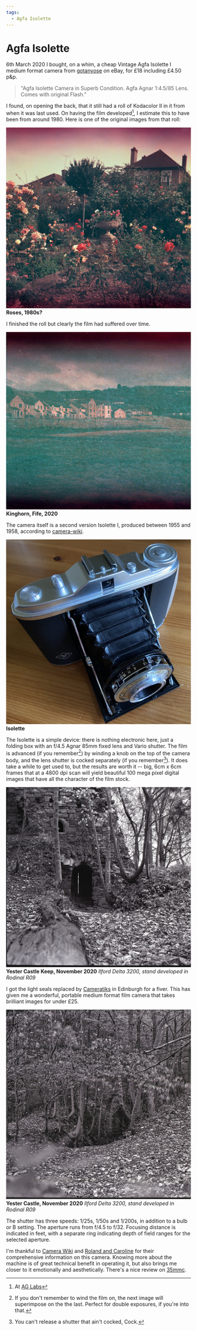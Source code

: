 ```yaml
---
tags: 
  - Agfa Isolette
---
```


# Agfa Isolette

6th March 2020 I bought, on a whim, a cheap Vintage Agfa Isolette I medium format camera from [gotanyose](https://www.ebay.com/usr/gotanyose) on eBay, for £18 including £4.50 p&p.

> "Agfa Isolette Camera in Superb Condition. Agfa Agnar 1:4.5/85 Lens. Comes with original Flash.” 

I found, on opening the back, that it still had a roll of Kodacolor II in it from when it was last used. On having the film developed[^ag], I estimate this to have been from around 1980. Here is one of the original images from that roll:

[^ag]: At [AG Labs](https://www.ag-photolab.co.uk/)

![](/img/20-3-20-KodacolorII-1.jpg)
**Roses, 1980s?**

I finished the roll but clearly the film had suffered over time.

![](/img/20-3-20-KodacolorII-10.jpg)
**Kinghorn, Fife, 2020**

The camera itself is a second version Isolette I, produced between 1955 and 1958, according to [camera-wiki](http://camera-wiki.org/wiki/Isolette#Isolette_I).

![](/img/Isolette.jpg)
**Isolette**

The Isolette is a simple device: there is nothing electronic here, just a folding box with an f/4.5 Agnar 85mm fixed lens and Vario shutter. The film is advanced (if you remember[^arse1]) by winding a knob on the top of the camera body, and the lens shutter is cocked separately (if you remember[^arse2]). It does take a while to get used to, but the results are worth it -- big, 6cm x 6cm frames that at a 4800 dpi scan will yield beautiful 100 mega pixel digital images that have all the character of the film stock.

![](/img/Ilford-Delta-3200-20201127_20085880.jpg)
**Yester Castle Keep, November 2020** *Ilford Delta 3200, stand developed in Rodinal R09*

I got the light seals replaced by [Cameratiks](https://www.cameratiks.co.uk/) in Edinburgh for a fiver. This has given me a wonderful, portable medium format film camera that takes brilliant images for under £25. 

![](/img/Ilford-Delta-3200-20201127_20114793.jpg)
**Yester Castle, November 2020** *Ilford Delta 3200, stand developed in Rodinal R09*

The shutter has three speeds: 1/25s, 1/50s and 1/200s, in addition to a bulb or B setting. The aperture runs from f/4.5 to f/32. Focusing distance is indicated in feet, with a separate ring indicating depth of field ranges for the selected aperture.

I'm thankful to [Camera Wiki](http://camera-wiki.org/wiki/Isolette#Isolette_I) and [Roland and Caroline](http://www.rolandandcaroline.co.uk/isolettei/isolettei.html) for their comprehensive information on this camera. Knowing more about the machine is of great technical benefit in operating it, but also brings me closer to it emotionally and aesthetically. There's a nice review on [35mmc](https://www.35mmc.com/28/05/2020/5-frames-with-an-agfa-isolette-by-rock/).

[^arse1]: If you don't remember to wind the film on, the next image will superimpose on the the last. Perfect for double exposures, if you're into that.

[^arse2]: You can't release a shutter that ain't cocked, Cock.
